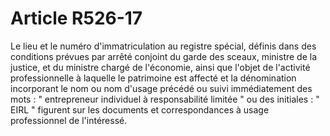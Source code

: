 # Article R526-17

Le lieu et le numéro d'immatriculation au registre spécial, définis dans des conditions prévues par arrêté conjoint du garde des sceaux, ministre de la justice, et du ministre chargé de l'économie, ainsi que l'objet de l'activité professionnelle à laquelle le patrimoine est affecté et la dénomination incorporant le nom ou nom d'usage précédé ou suivi immédiatement des mots : " entrepreneur individuel à responsabilité limitée " ou des initiales : " EIRL " figurent sur les documents et correspondances à usage professionnel de l'intéressé.
